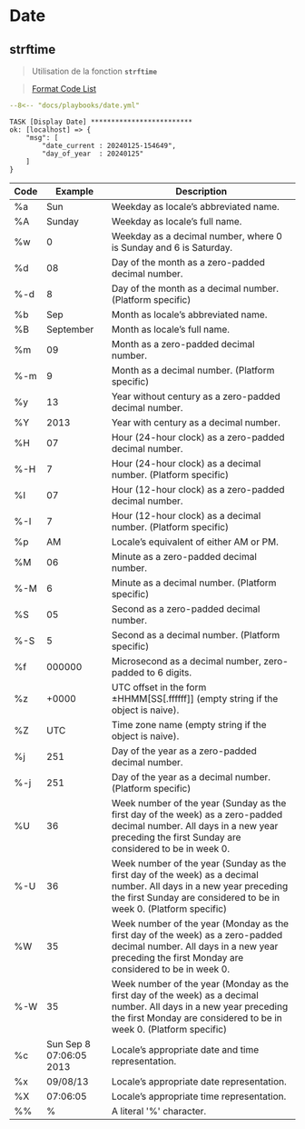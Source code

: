 # Date

## strftime

>Utilisation de la fonction **`strftime`**

> [Format Code List](https://kapeli.com/cheat_sheets/strftime_Format_Codes.docset/Contents/Resources/Documents/index)

``` yaml title="Date" linenums="1" hl_lines="7-8"
--8<-- "docs/playbooks/date.yml"
```

``` text title="" hl_lines="4-5"
TASK [Display Date] *************************
ok: [localhost] => {
    "msg": [
        "date_current : 20240125-154649",
        "day_of_year  : 20240125"
    ]
}
```

|Code| 	Example |	Description|
|---|---|---|
|%a 	|Sun |	Weekday as locale’s abbreviated name.|
|%A 	|Sunday |	Weekday as locale’s full name.|
|%w 	|0 |	Weekday as a decimal number, where 0 is Sunday and 6 is Saturday.|
|%d 	|08 |	Day of the month as a zero-padded decimal number.|
|%-d |	8 |	Day of the month as a decimal number. (Platform specific)|
|%b 	|Sep |	Month as locale’s abbreviated name.|
|%B 	|September |	Month as locale’s full name.|
|%m 	|09 |	Month as a zero-padded decimal number.|
|%-m |	9 |	Month as a decimal number. (Platform specific)|
|%y 	|13 |	Year without century as a zero-padded decimal number.|
|%Y 	|2013 |	Year with century as a decimal number.|
|%H 	|07 |	Hour (24-hour clock) as a zero-padded decimal number.|
|%-H |	7 |	Hour (24-hour clock) as a decimal number. (Platform specific)|
|%I 	|07 |	Hour (12-hour clock) as a zero-padded decimal number.|
|%-I |	7 |	Hour (12-hour clock) as a decimal number. (Platform specific)|
|%p 	|AM |	Locale’s equivalent of either AM or PM.|
|%M 	|06 |	Minute as a zero-padded decimal number.|
|%-M |	6 |	Minute as a decimal number. (Platform specific)|
|%S 	|05 |	Second as a zero-padded decimal number.
|%-S |	5 |	Second as a decimal number. (Platform specific)|
|%f 	|000000 |	Microsecond as a decimal number, zero-padded to 6 digits.|
|%z 	|+0000 |	UTC offset in the form ±HHMM[SS[.ffffff]] (empty string if the object is naive).|
|%Z 	|UTC |	Time zone name (empty string if the object is naive).|
|%j 	|251 |	Day of the year as a zero-padded decimal number.|
|%-j |	251 |	Day of the year as a decimal number. (Platform specific)|
|%U 	|36 |	Week number of the year (Sunday as the first day of the week) as a zero-padded decimal number. All days in a new year preceding the first Sunday are considered to be in week 0.|
|%-U |	36 |	Week number of the year (Sunday as the first day of the week) as a decimal number. All days in a new year preceding the first Sunday are considered to be in week 0. (Platform specific)|
|%W 	|35 |	Week number of the year (Monday as the first day of the week) as a zero-padded decimal number. All days in a new year preceding the first Monday are considered to be in week 0.|
|%-W |	35 |	Week number of the year (Monday as the first day of the week) as a decimal number. All days in a new year preceding the first Monday are considered to be in week 0. (Platform specific)|
|%c 	|Sun Sep 8 07:06:05 2013 |	Locale’s appropriate date and time representation.|
|%x 	|09/08/13 |	Locale’s appropriate date representation.|
|%X 	|07:06:05 |	Locale’s appropriate time representation.|
|%% 	|% |	A literal '%' character.|